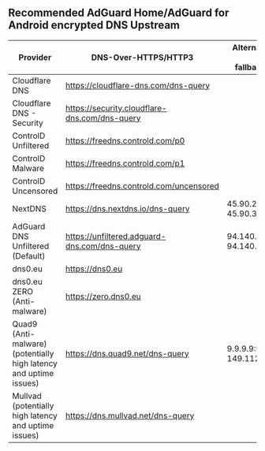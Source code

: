## Recommended AdGuard Home/AdGuard for Android encrypted DNS Upstream

| Provider | DNS-Over-HTTPS/HTTP3 | Alternative UDP Port (for fallback/bootstrap) |
| --- | --- | --- | 
| Cloudflare DNS | https://cloudflare-dns.com/dns-query |
| Cloudflare DNS - Security | https://security.cloudflare-dns.com/dns-query |
| ControlD Unfiltered | https://freedns.controld.com/p0 |
| ControlD Malware | https://freedns.controld.com/p1 |
| ControlD Uncensored | https://freedns.controld.com/uncensored |
| NextDNS | https://dns.nextdns.io/dns-query | 45.90.28.0:5353, 45.90.30.0:5353
| AdGuard DNS Unfiltered (Default) | https://unfiltered.adguard-dns.com/dns-query | 94.140.14.140:5353, 94.140.14.141:5353 |
| dns0.eu | https://dns0.eu |
| dns0.eu ZERO (Anti-malware) | https://zero.dns0.eu 
| Quad9 (Anti-malware) (potentially high latency and uptime issues) | https://dns.quad9.net/dns-query | 9.9.9.9:9953, 149.112.112.112:9953
| Mullvad (potentially high latency and uptime issues) | https://dns.mullvad.net/dns-query |
